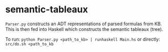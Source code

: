 # semantic-tableaux

`Parser.py` constructs an ADT representations of parsed formulas from KB. 
This is then fed into Haskell which constructs the semantic tableaux (tree).

To run:
`python Parser.py <path_to_kb> | runhaskell Main.hs`
or directly:
`src/do.sh <path_to_kb`
